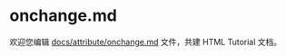 onchange.md
===

欢迎您编辑 <a target="__blank" href="https://github.com/jaywcjlove/html-tutorial/blob/main/docs/attribute/onchange.md">docs/attribute/onchange.md</a> 文件，共建 HTML Tutorial 文档。